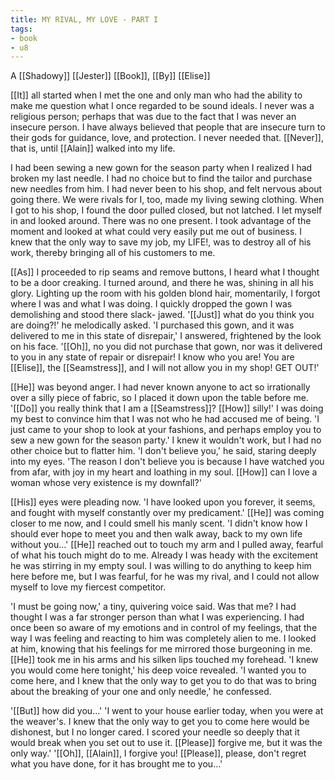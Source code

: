 ```yaml
---
title: MY RIVAL, MY LOVE - PART I
tags:
- book
- u8
---
```


A [[Shadowy]] [[Jester]] [[Book]], [[By]] [[Elise]]  
  
[[It]] all started when I met the one and only man who had the ability to make me question what I once regarded to be sound ideals. I never was a religious person; perhaps that was due to the fact that I was never an insecure person. I have always believed that people that are insecure turn to their gods for guidance, love, and protection. I never needed that. [[Never]], that is, until [[Alain]] walked into my life.  
  
I had been sewing a new gown for the season party when I realized I had broken my last needle. I had no choice but to find the tailor and purchase new needles from him. I had never been to his shop, and felt nervous about going there. We were rivals for I, too, made my living sewing clothing. When I got to his shop, I found the door pulled closed, but not latched. I let myself in and looked around. There was no one present. I took advantage of the moment and looked at what could very easily put me out of business. I knew that the only way to save my job, my LIFE!, was to destroy all of his work, thereby bringing all of his customers to me.  
  
[[As]] I proceeded to rip seams and remove buttons, I heard what I thought to be a door creaking. I turned around, and there he was, shining in all his glory. Lighting up the room with his golden blond hair, momentarily, I forgot where I was and what I was doing. I quickly dropped the gown I was demolishing and stood there slack- jawed. '[[Just]] what do you think you are doing?!' he melodically asked. 'I purchased this gown, and it was delivered to me in this state of disrepair,' I answered, frightened by the look on his face. '[[Oh]], no you did not purchase that gown, nor was it delivered to you in any state of repair or disrepair! I know who you are! You are [[Elise]], the [[Seamstress]], and I will not allow you in my shop! GET OUT!'  
  
[[He]] was beyond anger. I had never known anyone to act so irrationally over a silly piece of fabric, so I placed it down upon the table before me. '[[Do]] you really think that I am a [[Seamstress]]? [[How]] silly!' I was doing my best to convince him that I was not who he had accused me of being. 'I just came to your shop to look at your fashions, and perhaps employ you to sew a new gown for the season party.' I knew it wouldn't work, but I had no other choice but to flatter him. 'I don't believe you,' he said, staring deeply into my eyes. 'The reason I don't believe you is because I have watched you from afar, with joy in my heart and loathing in my soul. [[How]] can I love a woman whose very existence is my downfall?'  
  
[[His]] eyes were pleading now. 'I have looked upon you forever, it seems, and fought with myself constantly over my predicament.' [[He]] was coming closer to me now, and I could smell his manly scent. 'I didn't know how I should ever hope to meet you and then walk away, back to my own life without you...' [[He]] reached out to touch my arm and I pulled away, fearful of what his touch might do to me. Already I was heady with the excitement he was stirring in my empty soul. I was willing to do anything to keep him here before me, but I was fearful, for he was my rival, and I could not allow myself to love my fiercest competitor.  
  
'I must be going now,' a tiny, quivering voice said. Was that me? I had thought I was a far stronger person than what I was experiencing. I had once been so aware of my emotions and in control of my feelings, that the way I was feeling and reacting to him was completely alien to me. I looked at him, knowing that his feelings for me mirrored those burgeoning in me. [[He]] took me in his arms and his silken lips touched my forehead. 'I knew you would come here tonight,' his deep voice revealed. 'I wanted you to come here, and I knew that the only way to get you to do that was to bring about the breaking of your one and only needle,' he confessed.  
  
'[[But]] how did you...' 'I went to your house earlier today, when you were at the weaver's. I knew that the only way to get you to come here would be dishonest, but I no longer cared. I scored your needle so deeply that it would break when you set out to use it. [[Please]] forgive me, but it was the only way.' '[[Oh]], [[Alain]], I forgive you! [[Please]], please, don't regret what you have done, for it has brought me to you...'